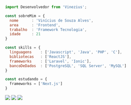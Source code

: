 ```js
import Desenvolvedor from 'Vinezius';

const sobreMim = {
  nome      : 'Vinícius de Souza Alves',
  area      : 'Frontend',
  trabalho  : 'Framework Tecnologia',
  idade     : 21
}

const skills = {
  linguagens    : ['Javascript', 'Java', 'PHP', 'C'],
  bibliotecas   : ['ReactJS'],
  frameworks    : ['Laravel', 'Ionic'],
  bancoDeDados  : ['PostgreSQL', 'SQL Server', 'MySQL'] 
}

const estudando = {
  frameworks = ['Next.js']
}

```

<p align="left">
  <a href="mailto:vinicius.s.alves26@gmail.com" alt="Gmail" target="_blank">
  <img src="https://img.shields.io/badge/-Gmail-FF0000?style=flat-square&labelColor=FF0000&logo=gmail&logoColor=white&link=LINK-DO-SEU-EMAIL" /></a>

  <a href="https://www.linkedin.com/in/vinicius-s-alves/" alt="Linkedin" target="__blank">
  <img src="https://img.shields.io/badge/-Linkedin-0e76a8?style=flat-square&logo=Linkedin&logoColor=white&link=LINK-DO-SEU-LINKEDIN" /></a>

  <a href="instagram.com/Vinezius" alt="Instagram">
  <img src="https://img.shields.io/badge/-Instagram-DF0174?style=flat-square&labelColor=DF0174&logo=instagram&logoColor=white&link=LINK-DO-SEU-INSTAGRAM"/></a>
</p>  
